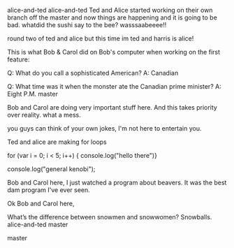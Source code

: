  alice-and-ted
 alice-and-ted
Ted and Alice started working on their own branch off the master and now things are happening and it is going to be bad. 
whatdid the sushi say to the bee? wasssaabeeee!!

round two of ted and alice but this time im ted and harris is alice!


This is what Bob & Carol did on Bob's computer when working on the first feature:

Q: What do you call a sophisticated American?
A: Canadian 

Q: What time was it when the monster ate the Canadian prime minister?
A: Eight P.M.
 master

Bob and Carol are doing very important stuff here. And this takes priority over reality. what a mess.

you guys can think of your own jokes, I'm not here to entertain you. 

Ted and alice are making for loops 


for (var i = 0; i < 5; i++)
{ console.log("hello there")}

console.log("general kenobi");

Bob and Carol here,
I just watched a program about beavers. It was the best dam program I've ever seen.

Ok Bob and Carol here,

What’s the difference between snowmen and snowwomen?
Snowballs.
 alice-and-ted
 master

 master
